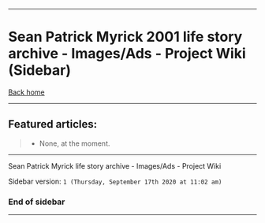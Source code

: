 
***

# Sean Patrick Myrick 2001 life story archive - Images/Ads - Project Wiki (Sidebar)

[Back home](https://github.com/seanpm2001/SeansLifeArchive_Images_Ads/wiki/)

***

## Featured articles:

> * None, at the moment.

***

Sean Patrick Myrick life story archive - Images/Ads - Project Wiki

Sidebar version: `1 (Thursday, September 17th 2020 at 11:02 am)`

### End of sidebar

***
